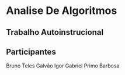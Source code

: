 
# Analise De Algoritmos 
## Trabalho Autoinstrucional


## Participantes
Bruno Teles Galvão
Igor Gabriel Primo Barbosa

